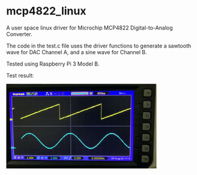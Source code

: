 # mcp4822_linux
A user space linux driver for Microchip MCP4822 Digital-to-Analog Converter.

The code in the test.c file uses the driver functions to generate a sawtooth wave for DAC Channel A, and a sine wave for Channel B.

Tested using Raspberry Pi 3 Model B.

Test result:

![](output_test_waveform.gif)
